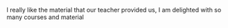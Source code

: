 I really like the material that our teacher provided us, I am delighted with so many courses and material